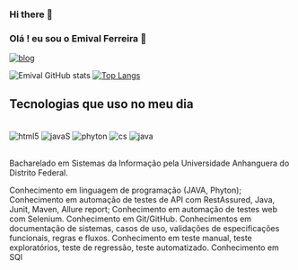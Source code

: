 ### Hi there 👋
### Olá ! eu sou o Emival Ferreira 👋


[![blog](https://img.shields.io/badge/LinkedIn-0077B5?style=for-the-badge&logo=linkedin&logoColor=white)](https://www.linkedin.com/in/emival-ferrreira-9b2653175/)


![Emival GitHub stats](https://github-readme-stats.vercel.app/api?username=emival95&show_icons=true&theme=dracula)
[![Top Langs](https://github-readme-stats.vercel.app/api/top-langs/?username=emival95)](https://github.com/anuraghazra/github-readme-stats)

## Tecnologias que uso no meu dia 
<div style="display: inline_block"></br>
<img align="center" alt="html5" src="https://img.shields.io/badge/HTML5-E34F26?style=for-the-badge&logo=html5&logoColor=white"/>
<img align="center" alt="javaS" src="https://img.shields.io/badge/JavaScript-F7DF1E?style=for-the-badge&logo=javascript&logoColor=black"/>
<img align="center" alt="phyton" src="https://img.shields.io/badge/Python-3776AB?style=for-the-badge&logo=python&logoColor=white"/>
<img align="center" alt="cs" src="https://img.shields.io/badge/CSS3-1572B6?style=for-the-badge&logo=css3&logoColor=white"/>
<img align="center" alt="java" src="https://img.shields.io/badge/Java-ED8B00?style=for-the-badge&logo=openjdk&logoColor=white"/>
</div><br/>

Bacharelado em Sistemas da Informação pela Universidade Anhanguera do Distrito Federal. 

Conhecimento em linguagem de programação (JAVA, Phyton);
Conhecimento em automação de testes de API com RestAssured, Java, Junit, Maven, Allure report;
Conhecimento em automação de testes web com Selenium.
Conhecimento em Git/GitHub.
Conhecimentos em documentação de sistemas, casos de uso, validações de
especificações funcionais, regras e fluxos.
Conhecimento em teste manual, teste exploratórios, teste de regressão,
teste automatizado.
Conhecimento em SQl



